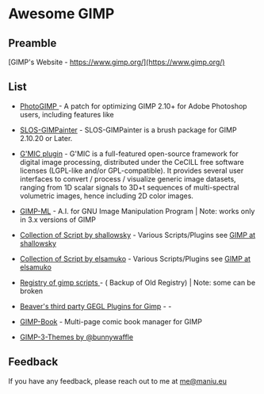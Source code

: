 # Awesome GIMP

Preamble
---------
[GIMP's Website - https://www.gimp.org/](https://www.gimp.org/)

## List

- [PhotoGIMP ](https://github.com/Diolinux/PhotoGIMP) - A patch for
   optimizing GIMP 2.10+ for Adobe Photoshop users, including features
   like
   
- [SLOS-GIMPainter](https://github.com/SenlinOS/SLOS-GIMPainter) -
   SLOS-GIMPainter is a brush package for GIMP 2.10.20 or Later.
   
 - [G'MIC plugin](https://gmic.eu/) - G'MIC is a full-featured
   open-source framework for digital image processing, distributed under
   the CeCILL free software licenses (LGPL-like and/or GPL-compatible).
   It provides several user interfaces to convert / process / visualize
   generic image datasets, ranging from 1D scalar signals to 3D+t
   sequences of multi-spectral volumetric images, hence including 2D
   color images.

- [GIMP-ML](https://github.com/kritiksoman/GIMP-ML) - A.I. for GNU Image Manipulation Program |
           Note: works only in 3.x versions of GIMP
           
- [Collection of Script by shallowsky](https://github.com/akkana/gimp-plugins) - Various Scripts/Plugins see [GIMP at shallowsky](http://www.shallowsky.com/software/#gimp)

- [Collection of Script by elsamuko](https://github.com/elsamuko/gimp-elsamuko) - Various Scripts/Plugins see [GIMP at elsamuko](https://elsamuko.github.io/gimp-elsamuko/scripts.html)

- [Registry of gimp scripts
   ](https://github.com/pixlsus/registry.gimp.org_static) - ( Backup of
   Old Registry) | Note: some can be broken

- [Beaver's third party GEGL Plugins for Gimp](https://github.com/LinuxBeaver) - -

- [GIMP-Book](https://github.com/ragtag/gimp-book) -  Multi-page comic book manager for GIMP 

- [GIMP-3-Themes by @bunnywaffle ](https://github.com/bunnywaffle/GIMP-3-Themes)
  
## Feedback

If you have any feedback, please reach out to me at me@maniu.eu

  

